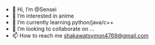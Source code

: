 - 👋 Hi, I’m @Sensei
- 👀 I’m interested in anime
- 🌱 I’m currently learning python/java/c++
- 💞️ I’m looking to collaborate on ...
- 📫 How to reach me shakawatsymon4769@gmail.com

<!---
Sensei069/Sensei069 is a ✨ special ✨ repository because its `README.md` (this file) appears on your GitHub profile.
You can click the Preview link to take a look at your changes.
--->
